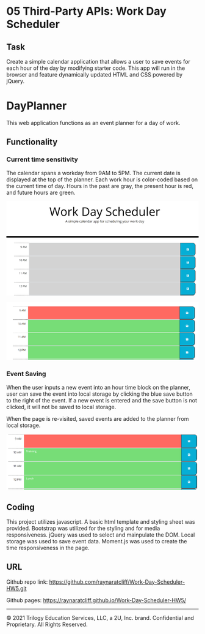 # 05 Third-Party APIs: Work Day Scheduler

## Task

Create a simple calendar application that allows a user to save events for each hour of the day by modifying starter code. This app will run in the browser and feature dynamically updated HTML and CSS powered by jQuery.


# DayPlanner
This web application functions as an event planner for a day of work.


## Functionality 

### Current time sensitivity
The calendar spans a workday from 9AM to 5PM. The current date is displayed at the top of the planner. Each work hour is color-coded based on the current time of day. Hours in the past are gray, the present hour is red, and future hours are green.  

![Image of Time Blocks](timeblocks.png)

![Image of Color Blocks](Colorblock.png)


### Event Saving
When the user inputs a new event into an hour time block on the planner, user can save the event into local storage by clicking the blue save button to the right of the event. If a new event is entered and the save button is not clicked, it will not be saved to local storage. 

When the page is re-visited, saved events are added to the planner from local storage. 

![Image of Saving Events](saveEvent.png)

## Coding

This project utilizes javascript. A basic html template and styling sheet was provided. Bootstrap was utilized for the styling and for media responsiveness. jQuery was used to select and mainpulate the DOM. Local storage was used to save event data. Moment.js was used to create the time responsiveness in the page. 

## URL 

Github repo link: https://github.com/raynaratcliff/Work-Day-Scheduler-HW5.git 

Github pages: https://raynaratcliff.github.io/Work-Day-Scheduler-HW5/

- - -
© 2021 Trilogy Education Services, LLC, a 2U, Inc. brand. Confidential and Proprietary. All Rights Reserved.
